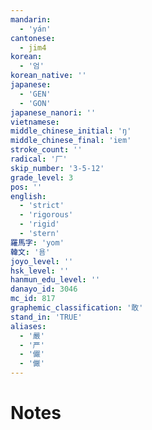 ```yaml
---
mandarin:
  - 'yán'
cantonese:
  - jim4
korean:
  - '엄'
korean_native: ''
japanese:
  - 'GEN'
  - 'GON'
japanese_nanori: ''
vietnamese:
middle_chinese_initial: 'ŋ'
middle_chinese_final: 'iɐm'
stroke_count: ''
radical: '厂'
skip_number: '3-5-12'
grade_level: 3
pos: ''
english:
  - 'strict'
  - 'rigorous'
  - 'rigid'
  - 'stern'
羅馬字: 'yom'
韓文: '욤'
joyo_level: ''
hsk_level: ''
hanmun_edu_level: ''
danayo_id: 3046
mc_id: 817
graphemic_classification: '敢'
stand_in: 'TRUE'
aliases:
  - '嚴'
  - '严'
  - '儼'
  - '𠑊'
---
```


# Notes
